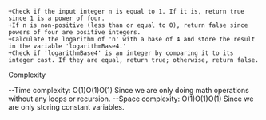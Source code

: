 
    +Check if the input integer n is equal to 1. If it is, return true since 1 is a power of four.
    +If n is non-positive (less than or equal to 0), return false since powers of four are positive integers.
    +Calculate the logarithm of 'n' with a base of 4 and store the result in the variable 'logarithmBase4.'
    +Check if 'logarithmBase4' is an integer by comparing it to its integer cast. If they are equal, return true; otherwise, return false.

Complexity

--Time complexity: O(1)O(1)O(1)
  Since we are only doing math operations without any loops or recursion.
--Space complexity: O(1)O(1)O(1)
  Since we are only storing constant variables.
